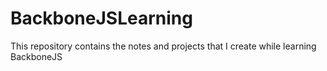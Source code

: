 # BackboneJSLearning
This repository contains the notes and projects that I create while learning BackboneJS

